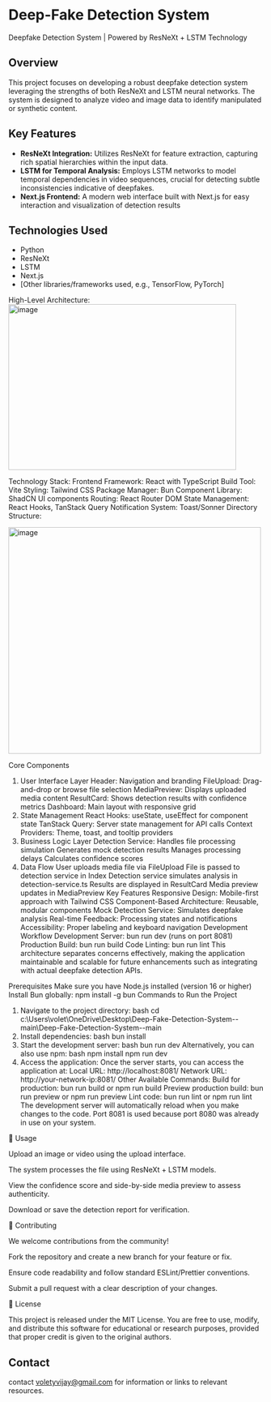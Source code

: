 # Deep-Fake Detection System

Deepfake Detection System | Powered by ResNeXt + LSTM Technology

## Overview

This project focuses on developing a robust deepfake detection system leveraging the strengths of both ResNeXt and LSTM neural networks. The system is designed to analyze video and image data to identify manipulated or synthetic content.

## Key Features

*   **ResNeXt Integration:** Utilizes ResNeXt for feature extraction, capturing rich spatial hierarchies within the input data.
*   **LSTM for Temporal Analysis:** Employs LSTM networks to model temporal dependencies in video sequences, crucial for detecting subtle inconsistencies indicative of deepfakes.
*   **Next.js Frontend:** A modern web interface built with Next.js for easy interaction and visualization of detection results

## Technologies Used

*   Python
*   ResNeXt
*   LSTM
*   Next.js
*   [Other libraries/frameworks used, e.g., TensorFlow, PyTorch]

High-Level Architecture:
<img width="450" height="327" alt="image" src="https://github.com/user-attachments/assets/bf9cdcd0-9cc0-4092-965a-828a429a113d" />

Technology Stack:
Frontend Framework: React with TypeScript
Build Tool: Vite
Styling: Tailwind CSS
Package Manager: Bun
Component Library: ShadCN UI components
Routing: React Router DOM
State Management: React Hooks, TanStack Query
Notification System: Toast/Sonner
Directory Structure:

<img width="499" height="447" alt="image" src="https://github.com/user-attachments/assets/f24cb1bc-ba84-4f97-a73b-4c049be30973" />

Core Components
1. User Interface Layer
Header: Navigation and branding
FileUpload: Drag-and-drop or browse file selection
MediaPreview: Displays uploaded media content
ResultCard: Shows detection results with confidence metrics
Dashboard: Main layout with responsive grid
2. State Management
React Hooks: useState, useEffect for component state
TanStack Query: Server state management for API calls
Context Providers: Theme, toast, and tooltip providers
3. Business Logic Layer
Detection Service:
Handles file processing simulation
Generates mock detection results
Manages processing delays
Calculates confidence scores
4. Data Flow
User uploads media file via FileUpload
File is passed to detection service in Index
Detection service simulates analysis in detection-service.ts
Results are displayed in ResultCard
Media preview updates in MediaPreview
Key Features
Responsive Design: Mobile-first approach with Tailwind CSS
Component-Based Architecture: Reusable, modular components
Mock Detection Service: Simulates deepfake analysis
Real-time Feedback: Processing states and notifications
Accessibility: Proper labeling and keyboard navigation
Development Workflow
Development Server: bun run dev (runs on port 8081)
Production Build: bun run build
Code Linting: bun run lint
This architecture separates concerns effectively, making the application maintainable and scalable for future enhancements such as integrating with actual deepfake detection APIs.



Prerequisites
Make sure you have Node.js installed (version 16 or higher)
Install Bun globally: npm install -g bun
Commands to Run the Project
1. Navigate to the project directory:
bash
cd c:\Users\volet\OneDrive\Desktop\Deep-Fake-Detection-System--main\Deep-Fake-Detection-System--main
2. Install dependencies:
bash
bun install
3. Start the development server:
bash
bun run dev
Alternatively, you can also use npm:
bash
npm install
npm run dev
4. Access the application:
Once the server starts, you can access the application at:
Local URL: http://localhost:8081/
Network URL: http://your-network-ip:8081/
Other Available Commands:
Build for production: bun run build or npm run build
Preview production build: bun run preview or npm run preview
Lint code: bun run lint or npm run lint
The development server will automatically reload when you make changes to the code. Port 8081 is used because port 8080 was already in use on your system.




🧩 Usage

Upload an image or video using the upload interface.

The system processes the file using ResNeXt + LSTM models.

View the confidence score and side-by-side media preview to assess authenticity.

Download or save the detection report for verification.

🤝 Contributing

We welcome contributions from the community!

Fork the repository and create a new branch for your feature or fix.

Ensure code readability and follow standard ESLint/Prettier conventions.

Submit a pull request with a clear description of your changes.

📜 License

This project is released under the MIT License.
You are free to use, modify, and distribute this software for educational or research purposes, provided that proper credit is given to the original authors.

## Contact

contact voletyvijay@gmail.com for information or links to relevant resources.
